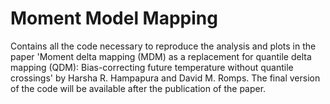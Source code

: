 # Moment Model Mapping

Contains all the code necessary to reproduce the analysis and plots in the paper 'Moment delta mapping (MDM) as a replacement for quantile delta mapping (QDM): Bias-correcting future temperature without quantile crossings' by Harsha R. Hampapura and David M. Romps. The final version of the code will be available after the publication of the paper.
